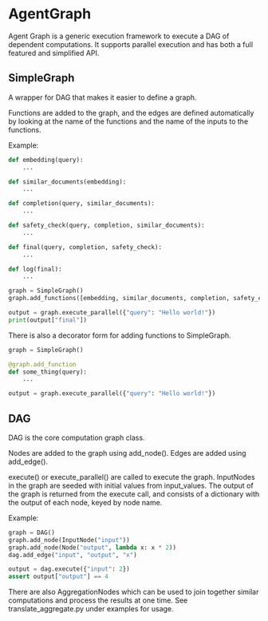 # AgentGraph

Agent Graph is a generic execution framework to execute a DAG of dependent computations.  It supports
parallel execution and has both a full featured and simplified API.

## SimpleGraph

A wrapper for DAG that makes it easier to define a graph.

Functions are added to the graph, and the edges are defined automatically by
looking at the name of the functions and the name of the inputs to the functions.


Example:
```python
def embedding(query):
    ...

def similar_documents(embedding):
    ...

def completion(query, similar_documents):
    ...

def safety_check(query, completion, similar_documents):
    ...

def final(query, completion, safety_check):
    ...

def log(final):
    ...

graph = SimpleGraph()
graph.add_functions([embedding, similar_documents, completion, safety_check, log])

output = graph.execute_parallel({"query": "Hello world!"})
print(output["final"])
```

There is also a decorator form for adding functions to SimpleGraph.

```python
graph = SimpleGraph()

@graph.add_function
def some_thing(query):
    ...

output = graph.execute_parallel({"query": "Hello world!"})
```

## DAG
DAG is the core computation graph class.

Nodes are added to the graph using add_node().  Edges are added using add_edge().

execute() or execute_parallel() are called to execute the graph.  InputNodes in the
graph are seeded with initial values from input_values.  The output of the graph is
returned from the execute call, and consists of a dictionary with the output of
each node, keyed by node name.

Example:
```python
graph = DAG()
graph.add_node(InputNode("input"))
graph.add_node(Node("output", lambda x: x * 2))
dag.add_edge("input", "output", "x")

output = dag.execute({"input": 2})
assert output["output"] == 4
```

There are also AggregationNodes which can be used to join together similar computations
and process the results at one time.  See translate_aggregate.py under examples for usage.
